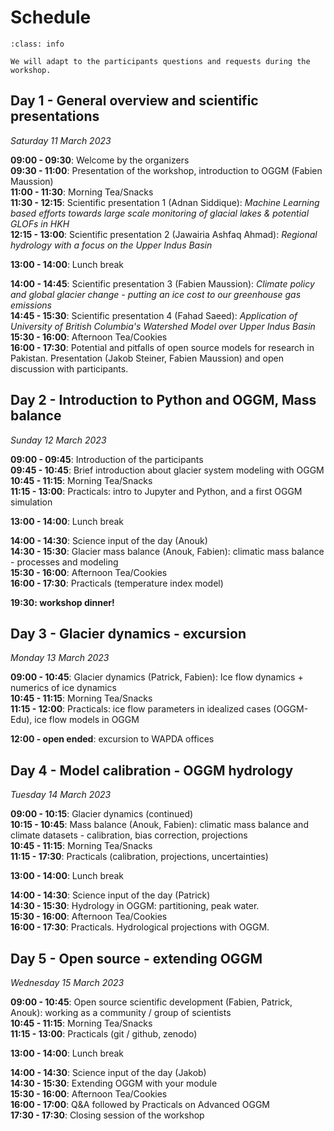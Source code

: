 # Schedule


```{admonition} This schedule is only indicative!
:class: info

We will adapt to the participants questions and requests during the workshop.
```


## Day 1 - General overview and scientific presentations

*Saturday 11 March 2023*

**09:00 - 09:30**: Welcome by the organizers<br>
**09:30 - 11:00**: Presentation of the workshop, introduction to OGGM (Fabien Maussion)<br>
**11:00 - 11:30**: Morning Tea/Snacks<br>
**11:30 - 12:15**: Scientific presentation 1 (Adnan Siddique): *Machine Learning based efforts towards large scale monitoring of glacial lakes & potential GLOFs in HKH*<br>
**12:15 - 13:00**: Scientific presentation 2 (Jawairia Ashfaq Ahmad): *Regional hydrology with a focus on the Upper Indus Basin*<br>

**13:00 - 14:00**: Lunch break

**14:00 - 14:45**: Scientific presentation 3 (Fabien Maussion): *Climate policy and global glacier change - putting an ice cost to our greenhouse gas emissions*<br>
**14:45 - 15:30**: Scientific presentation 4 (Fahad Saeed): *Application of University of British Columbia's Watershed Model over Upper Indus Basin*<br>
**15:30 - 16:00**: Afternoon Tea/Cookies<br>
**16:00 - 17:30**: Potential and pitfalls of open source models for research in Pakistan. Presentation (Jakob Steiner, Fabien Maussion) and open discussion with participants.<br>

## Day 2 - Introduction to Python and OGGM, Mass balance

*Sunday 12 March 2023*

**09:00 - 09:45**: Introduction of the participants<br>
**09:45 - 10:45**: Brief introduction about glacier system modeling with OGGM<br> 
**10:45 - 11:15**: Morning Tea/Snacks<br>
**11:15 - 13:00**: Practicals: intro to Jupyter and Python, and a first OGGM simulation<br>

**13:00 - 14:00**: Lunch break

**14:00 - 14:30**: Science input of the day (Anouk)<br> 
**14:30 - 15:30**: Glacier mass balance (Anouk, Fabien): climatic mass balance - processes and modeling<br> 
**15:30 - 16:00**: Afternoon Tea/Cookies<br>
**16:00 - 17:30**: Practicals (temperature index model)<br>


**19:30: workshop dinner!**

## Day 3 - Glacier dynamics - excursion

*Monday 13 March 2023*

**09:00 - 10:45**: Glacier dynamics (Patrick, Fabien): Ice flow dynamics + numerics of ice dynamics<br> 
**10:45 - 11:15**: Morning Tea/Snacks<br> 
**11:15 - 12:00**: Practicals: ice flow parameters in idealized cases (OGGM-Edu), ice flow models in OGGM<br> 

**12:00 - open ended**: excursion to WAPDA offices 

## Day 4 - Model calibration - OGGM hydrology

*Tuesday 14 March 2023*

**09:00 - 10:15**: Glacier dynamics (continued)<br> 
**10:15 - 10:45**: Mass balance (Anouk, Fabien): climatic mass balance and climate datasets - calibration, bias correction, projections<br> 
**10:45 - 11:15**: Morning Tea/Snacks<br> 
**11:15 - 17:30**: Practicals (calibration, projections, uncertainties)<br> 

**13:00 - 14:00**: Lunch break

**14:00 - 14:30**: Science input of the day (Patrick)<br> 
**14:30 - 15:30**: Hydrology in OGGM: partitioning, peak water.<br> 
**15:30 - 16:00**: Afternoon Tea/Cookies<br> 
**16:00 - 17:30**: Practicals. Hydrological projections with OGGM.<br> 

## Day 5 - Open source - extending OGGM

*Wednesday 15 March 2023*

**09:00 - 10:45**: Open source scientific development (Fabien, Patrick, Anouk): working as a community / group of scientists<br> 
**10:45 - 11:15**: Morning Tea/Snacks<br> 
**11:15 - 13:00**: Practicals (git / github, zenodo)<br> 

**13:00 - 14:00**: Lunch break

**14:00 - 14:30**: Science input of the day (Jakob)<br> 
**14:30 - 15:30**: Extending OGGM with your module<br> 
**15:30 - 16:00**: Afternoon Tea/Cookies<br> 
**16:00 - 17:00**: Q&A followed by Practicals on Advanced OGGM<br> 
**17:30 - 17:30**: Closing session of the workshop<br> 
